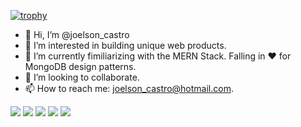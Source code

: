 [![trophy](https://github-profile-trophy.vercel.app/?username=joelsoncastro)](https://github.com/ryo-ma/github-profile-trophy)


- 👋 Hi, I’m @joelson_castro
- 👀 I’m interested in building unique web products.
- 🌱 I’m currently fimiliarizing with the MERN Stack. Falling in ❤️  for MongoDB design patterns.
- 💞️ I’m looking to collaborate.
- 📫 How to reach me: joelson_castro@hotmail.com.

<!---
joelsoncastro/joelsoncastro is a ✨ special ✨ repository because its `README.md` (this file) appears on your GitHub profile.
You can click the Preview link to take a look at your changes.
--->



![](https://github-profile-summary-cards.vercel.app/api/cards/profile-details?username=joelsoncastro)
![](https://github-profile-summary-cards.vercel.app/api/cards/repos-per-language?username=joelsoncastro)
![](https://github-profile-summary-cards.vercel.app/api/cards/most-commit-language?username=joelsoncastro)
![](https://github-profile-summary-cards.vercel.app/api/cards/stats?username=joelsoncastro)
![](https://github-profile-summary-cards.vercel.app/api/cards/productive-time?username=joelsoncastro)
